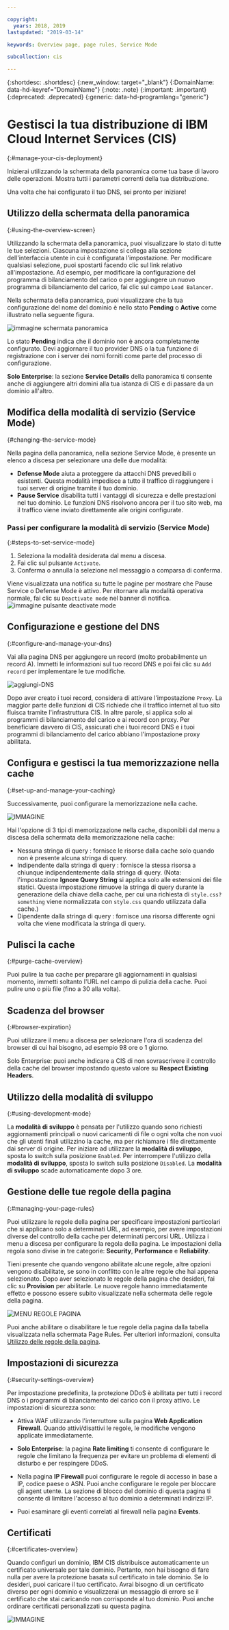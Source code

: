 ```yaml
---

copyright:
  years: 2018, 2019
lastupdated: "2019-03-14"

keywords: Overview page, page rules, Service Mode

subcollection: cis

---
```


{:shortdesc: .shortdesc}
{:new_window: target="_blank"}
{:DomainName: data-hd-keyref="DomainName"}
{:note: .note}
{:important: .important}
{:deprecated: .deprecated}
{:generic: data-hd-programlang="generic"}

# Gestisci la tua distribuzione di IBM Cloud Internet Services (CIS)
{:#manage-your-cis-deployment}

Inizierai utilizzando la schermata della panoramica come tua base di lavoro delle operazioni. Mostra tutti i parametri correnti della tua distribuzione.

Una volta che hai configurato il tuo DNS, sei pronto per iniziare!

## Utilizzo della schermata della panoramica
{:#using-the-overview-screen}

Utilizzando la schermata della panoramica, puoi visualizzare lo stato di tutte le tue selezioni. Ciascuna impostazione si collega alla sezione dell'interfaccia utente in cui è configurata l'impostazione. Per modificare qualsiasi selezione, puoi spostarti facendo clic sul link relativo all'impostazione. Ad esempio, per modificare la configurazione del programma di bilanciamento del carico o per aggiungere un nuovo programma di bilanciamento del carico, fai clic sul campo `Load Balancer`.

Nella schermata della panoramica, puoi visualizzare che la tua configurazione del nome del dominio è nello stato **Pending** o **Active** come illustrato nella seguente figura.


![immagine schermata panoramica](images/overview-screen-configuration-summary.jpg)

Lo stato **Pending** indica che il dominio non è ancora completamente configurato. Devi aggiornare il tuo provider DNS o la tua funzione di registrazione con i server dei nomi forniti come parte del processo di configurazione. 

**Solo Enterprise**: la sezione **Service Details** della panoramica ti consente anche di aggiungere altri domini alla tua istanza di CIS e di passare da un dominio all'altro. 

## Modifica della modalità di servizio (Service Mode)
{#changing-the-service-mode}

Nella pagina della panoramica, nella sezione Service Mode, è presente un elenco a discesa per selezionare una delle due modalità: 

* **Defense Mode** aiuta a proteggere da attacchi DNS prevedibili o esistenti. Questa modalità impedisce a tutto il traffico di raggiungere i tuoi server di origine tramite il tuo dominio. 
* **Pause Service** disabilita tutti i vantaggi di sicurezza e delle prestazioni nel tuo dominio. Le funzioni DNS risolvono ancora per il tuo sito web, ma il traffico viene inviato direttamente alle origini configurate.  

### Passi per configurare la modalità di servizio (Service Mode)
{:#steps-to-set-service-mode}

1. Seleziona la modalità desiderata dal menu a discesa. 
1. Fai clic sul pulsante `Activate`.
1. Conferma o annulla la selezione nel messaggio a comparsa di conferma. 

Viene visualizzata una notifica su tutte le pagine per mostrare che Pause Service o Defense Mode è attivo.
Per ritornare alla modalità operativa normale, fai clic su `Deactivate mode` nel banner di notifica.
![immagine pulsante deactivate mode](images/deactivate-mode.png)


## Configurazione e gestione del DNS
{:#configure-and-manage-your-dns}

Vai alla pagina DNS per aggiungere un record (molto probabilmente un record A). Immetti le informazioni sul tuo record DNS e poi fai clic su `Add record` per implementare le tue modifiche.

![aggiungi-DNS](images/dns/create-a-type-record.png)

Dopo aver creato i tuoi record, considera di attivare l'impostazione `Proxy`. La maggior parte delle funzioni di CIS richiede che il traffico internet al tuo sito fluisca tramite l'infrastruttura CIS. In altre parole, si applica solo ai programmi di bilanciamento del carico e ai record con proxy. Per beneficiare davvero di CIS, assicurati che i tuoi record DNS e i tuoi programmi di bilanciamento del carico abbiano l'impostazione proxy abilitata. 

## Configura e gestisci la tua memorizzazione nella cache
{:#set-up-and-manage-your-caching}

Successivamente, puoi configurare la memorizzazione nella cache. 

![IMMAGINE](images/caching-screen.png)

Hai l'opzione di 3 tipi di memorizzazione nella cache, disponibili dal menu a discesa della schermata della memorizzazione nella cache: 

 * Nessuna stringa di query :  fornisce le risorse dalla cache solo quando non è presente alcuna stringa di query.
 * Indipendente dalla stringa di query : fornisce la stessa risorsa a chiunque indipendentemente dalla stringa di query. (Nota: l'impostazione **Ignore Query String** si applica solo alle estensioni dei file statici. Questa impostazione rimuove la stringa di query durante la generazione della chiave della cache, per cui una richiesta di `style.css?something` viene normalizzata con `style.css` quando utilizzata dalla cache.)
 * Dipendente dalla stringa di query : fornisce una risorsa differente ogni volta che viene modificata la stringa di query.
  
## Pulisci la cache
{:#purge-cache-overview}
 
Puoi pulire la tua cache per preparare gli aggiornamenti in qualsiasi momento, immetti soltanto l'URL nel campo di pulizia della cache. Puoi pulire uno o più file (fino a 30 alla volta).
 
 ## Scadenza del browser
 {:#browser-expiration}
 
Puoi utilizzare il menu a discesa per selezionare l'ora di scadenza del browser di cui hai bisogno, ad esempio 98 ore o 1 giorno.

Solo Enterprise: puoi anche indicare a CIS di non sovrascrivere il controllo della cache del browser impostando questo valore su **Respect Existing Headers**.
 
 ## Utilizzo della modalità di sviluppo
 {:#using-development-mode}
 
La **modalità di sviluppo** è pensata per l'utilizzo quando sono richiesti aggiornamenti principali o nuovi caricamenti di file o ogni volta che non vuoi che gli utenti finali utilizzino la cache, ma per richiamare i file direttamente dai server di origine. Per iniziare ad utilizzare la **modalità di sviluppo**, sposta lo switch sulla posizione `Enabled`. Per interrompere l'utilizzo della **modalità di sviluppo**, sposta lo switch sulla posizione `Disabled`. La **modalità di sviluppo** scade automaticamente dopo 3 ore. 

## Gestione delle tue regole della pagina
{:#managing-your-page-rules}
 
Puoi utilizzare le regole della pagina per specificare impostazioni particolari che si applicano solo a determinati URL, ad esempio, per avere impostazioni diverse del controllo della cache per determinati percorsi URL. Utilizza i menu a discesa per configurare la regola della pagina. Le impostazioni della regola sono divise in tre categorie: **Security**, **Performance** e **Reliability**.

Tieni presente che quando vengono abilitate alcune regole, altre opzioni vengono disabilitate, se sono in conflitto con le altre regole che hai appena selezionato. Dopo aver selezionato le regole della pagina che desideri, fai clic su **Provision** per abilitarle. Le nuove regole hanno immediatamente effetto e possono essere subito visualizzate nella schermata delle regole della pagina.
 
 ![MENU REGOLE PAGINA](images/page-rule-dropdown-settings.png)
 
Puoi anche abilitare o disabilitare le tue regole della pagina dalla tabella visualizzata nella schermata Page Rules. Per ulteriori informazioni, consulta [Utilizzo delle regole della pagina](/docs/infrastructure/cis?topic=cis-use-page-rules).
 
 ## Impostazioni di sicurezza
 {:#security-settings-overview}
 
Per impostazione predefinita, la protezione DDoS è abilitata per tutti i record DNS o i programmi di bilanciamento del carico con il proxy attivo.
Le impostazioni di sicurezza sono: 

* Attiva WAF utilizzando l'interruttore sulla pagina **Web Application Firewall**. Quando attivi/disattivi le regole, le modifiche vengono applicate immediatamente.

* **Solo Enterprise**: la pagina **Rate limiting** ti consente di configurare le regole che limitano la frequenza per evitare un problema di elementi di disturbo e per respingere DDoS.

* Nella pagina **IP Firewall** puoi configurare le regole di accesso in base a IP, codice paese o ASN. Puoi anche configurare le regole per bloccare gli agent utente. La sezione di blocco del dominio di questa pagina ti consente di limitare l'accesso al tuo dominio a determinati indirizzi IP. 

* Puoi esaminare gli eventi correlati al firewall nella pagina **Events**.

## Certificati
{:#certificates-overview}

Quando configuri un dominio, IBM CIS distribuisce automaticamente un certificato universale per tale dominio. Pertanto, non hai bisogno di fare nulla per avere la protezione basata sul certificato in tale dominio. Se lo desideri, puoi caricare il tuo certificato. Avrai bisogno di un certificato diverso per ogni dominio e visualizzerai un messaggio di errore se il certificato che stai caricando non corrisponde al tuo dominio. Puoi anche ordinare certificati personalizzati su questa pagina.  

![IMMAGINE](images/certificates-table.png)
 
 
